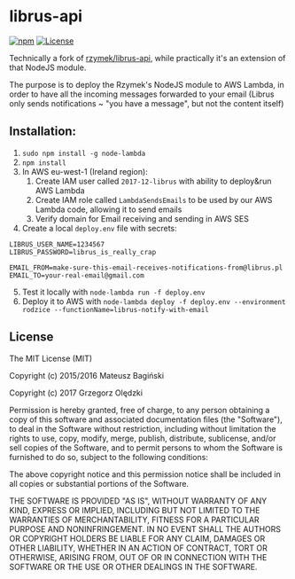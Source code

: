 # librus-api
[![npm](https://img.shields.io/npm/v/librus-api.svg?style=flat)](https://www.npmjs.com/package/librus-api)
[![License](https://img.shields.io/badge/license-MIT-green.svg?style=flat)](http://opensource.org/licenses/MIT)

Technically a fork of
[rzymek/librus-api](https://github.com/rzymek/librus-api), while practically
it's an extension of that NodeJS module.

The purpose is to deploy the Rzymek's NodeJS module to AWS Lambda, in order
to have all the incoming messages forwarded to your email (Librus only sends
notifications ~ "you have a message", but not the content itself)

## Installation:

1. `sudo npm install -g node-lambda`
2. `npm install`
3. In AWS eu-west-1 (Ireland region):
	1. Create IAM user called `2017-12-librus` with ability to deploy&run AWS Lambda
	2. Create IAM role called `LambdaSendsEmails` to be used by our AWS Lambda
		code, allowing it to send emails
	3. Verify domain for Email receiving and sending in AWS SES
4. Create a local `deploy.env` file with secrets:
```
LIBRUS_USER_NAME=1234567
LIBRUS_PASSWORD=librus_is_really_crap

EMAIL_FROM=make-sure-this-email-receives-notifications-from@librus.pl
EMAIL_TO=your-real-email@gmail.com
```
5. Test it locally with `node-lambda run -f deploy.env`
6. Deploy it to AWS with `node-lambda deploy -f deploy.env --environment rodzice --functionName=librus-notify-with-email`

## License
The MIT License (MIT)

Copyright (c) 2015/2016 Mateusz Bagiński

Copyright (c) 2017 Grzegorz Olędzki



Permission is hereby granted, free of charge, to any person obtaining a copy of this software and associated documentation files (the "Software"), to deal in the Software without restriction, including without limitation the rights to use, copy, modify, merge, publish, distribute, sublicense, and/or sell copies of the Software, and to permit persons to whom the Software is furnished to do so, subject to the following conditions:

The above copyright notice and this permission notice shall be included in all copies or substantial portions of the Software.

THE SOFTWARE IS PROVIDED "AS IS", WITHOUT WARRANTY OF ANY KIND, EXPRESS OR IMPLIED, INCLUDING BUT NOT LIMITED TO THE WARRANTIES OF MERCHANTABILITY, FITNESS FOR A PARTICULAR PURPOSE AND NONINFRINGEMENT. IN NO EVENT SHALL THE AUTHORS OR COPYRIGHT HOLDERS BE LIABLE FOR ANY CLAIM, DAMAGES OR OTHER LIABILITY, WHETHER IN AN ACTION OF CONTRACT, TORT OR OTHERWISE, ARISING FROM, OUT OF OR IN CONNECTION WITH THE SOFTWARE OR THE USE OR OTHER DEALINGS IN THE SOFTWARE.
